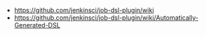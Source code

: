 

* https://github.com/jenkinsci/job-dsl-plugin/wiki
* https://github.com/jenkinsci/job-dsl-plugin/wiki/Automatically-Generated-DSL